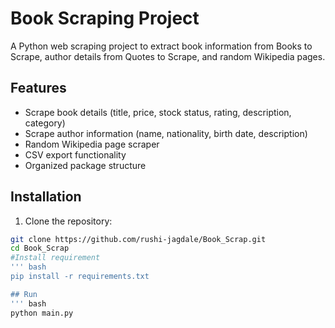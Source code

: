 # Book Scraping Project

A Python web scraping project to extract book information from Books to Scrape, author details from Quotes to Scrape, and random Wikipedia pages.

## Features

- Scrape book details (title, price, stock status, rating, description, category)
- Scrape author information (name, nationality, birth date, description)
- Random Wikipedia page scraper
- CSV export functionality
- Organized package structure

## Installation

1. Clone the repository:
```bash
git clone https://github.com/rushi-jagdale/Book_Scrap.git
cd Book_Scrap
#Install requirement
''' bash
pip install -r requirements.txt

## Run
''' bash
python main.py
